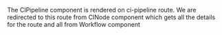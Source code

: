 The CIPipeline component is rendered on ci-pipeline route. We are redirected to this route from CINode component which gets all the details for the route and all from Workflow component
